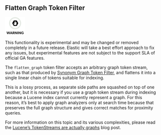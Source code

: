 ## Flatten Graph Token Filter

![Warning](/images/icons/warning.png)

This functionality is experimental and may be changed or removed completely in a future release. Elastic will take a best effort approach to fix any issues, but experimental features are not subject to the support SLA of official GA features.

The `flatten_graph` token filter accepts an arbitrary graph token stream, such as that produced by [Synonym Graph Token Filter](analysis-synonym-graph-tokenfilter.html), and flattens it into a single linear chain of tokens suitable for indexing.

This is a lossy process, as separate side paths are squashed on top of one another, but it is necessary if you use a graph token stream during indexing because a Lucene index cannot currently represent a graph. For this reason, it’s best to apply graph analyzers only at search time because that preserves the full graph structure and gives correct matches for proximity queries.

For more information on this topic and its various complexities, please read the [Lucene’s TokenStreams are actually graphs](http://blog.mikemccandless.com/2012/04/lucenes-tokenstreams-are-actually.html) blog post.
